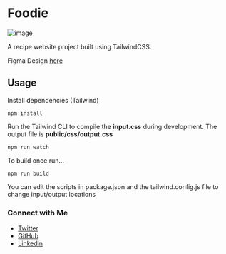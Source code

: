# Foodie

![image](https://github.com/jfmartinz/Foodie/assets/129386460/4b200c3b-f432-4c68-bcfe-2d767b2437d8)

A recipe website project built using TailwindCSS. 

Figma Design [here](https://www.figma.com/file/gLC4QMjYxwOMjDyht2NXGi/Untitled?type=design&node-id=0%3A1&mode=design&t=fwYRpGHK8ZGSLUjU-1)

## Usage

Install dependencies (Tailwind)

```
npm install
```

Run the Tailwind CLI to compile the **input.css** during development. The output file is **public/css/output.css**

```
npm run watch
```

To build once run...

```
npm run build
```

You can edit the scripts in package.json and the tailwind.config.js file to change input/output locations

### Connect with Me
- [Twitter](https://twitter.com/jfmartinz)<br>
- [GitHub](https://github.com/jfmartinz)<br>
- [Linkedin](https://www.linkedin.com/in/jfmartinz/)
